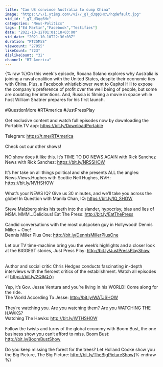 ```yaml
---
title: "Can US convince Australia to dump China"
image: "https:\/\/i.ytimg.com\/vi\/_gT_d3qq6Hc\/hqdefault.jpg"
vid_id: "_gT_d3qq6Hc"
categories: "News-Politics"
tags: ["Ed Martin","Facebook","Testifies"]
date: "2021-10-12T01:01:18+03:00"
vid_date: "2021-10-10T22:30:03Z"
duration: "PT25M5S"
viewcount: "27955"
likeCount: "723"
dislikeCount: "32"
channel: "RT America"
---
```

{% raw %}On this week's episode, Roxana Solano explores why Australia is joining a naval coalition with the United States, despite their economic ties with China. Plus, a Facebook whistleblower went to Capitol Hill to expose the company's preference of profit over the well being of people, but some are doubting her intentions. And, Russia is filming a movie in space while host William Shatner prepares for his first launch. <br /><br />#QuestionMore #RTAmerica #JustPressPlay <br /><br />Get exclusive content and watch full episodes now by downloading the Portable.TV app: <a rel="nofollow" target="blank" href="https://bit.ly/DownloadPortable">https://bit.ly/DownloadPortable</a><br /><br />Telegram: <a rel="nofollow" target="blank" href="https://t.me/RTAmerica">https://t.me/RTAmerica</a><br /><br />Check out our other shows!<br /><br />NO show does it like this. It’s TIME TO DO NEWS AGAIN with Rick Sanchez<br />News with Rick Sanchez:  <a rel="nofollow" target="blank" href="https://bit.ly/NRSSHOW">https://bit.ly/NRSSHOW</a><br /> <br />It’s her take on all things political and she presents ALL the angles: News.Views.Hughes with Scottie Nell Hughes, NVH: <a rel="nofollow" target="blank" href="https://bit.ly/NVHSHOW">https://bit.ly/NVHSHOW</a><br /> <br />What’s your NEWS IQ? Give us 30 minutes, and we’ll take you across the globe! In Question with Manila Chan, IQ:  <a rel="nofollow" target="blank" href="https://bit.ly/IQ_SHOW">https://bit.ly/IQ_SHOW</a><br /> <br />Steve Malzberg sinks his teeth into the slander, hypocrisy, bias and lies of MSM. MMM…Delicious! Eat The Press: <a rel="nofollow" target="blank" href="http://bit.ly/EatThePress">http://bit.ly/EatThePress</a><br /> <br />Candid conversations with the most outspoken guy in Hollywood! Dennis Miller + One!<br />Dennis Miller Plus One: <a rel="nofollow" target="blank" href="http://bit.ly/DennisMillerPlusOne">http://bit.ly/DennisMillerPlusOne</a><br /> <br />Let our TV time-machine bring you the week’s highlights and a closer look at the BIGGEST stories, Just Press Play: <a rel="nofollow" target="blank" href="http://bit.ly/JustPressPlayShow">http://bit.ly/JustPressPlayShow</a><br /> <br /><br />Author and social critic Chris Hedges conducts fascinating in-depth interviews with the fiercest critics of the establishment. Watch all episodes at <a rel="nofollow" target="blank" href="https://bit.ly/2QIkQZg">https://bit.ly/2QIkQZg</a><br /><br />Yep, it’s Gov. Jesse Ventura and you’re living in his WORLD! Come along for the ride.<br />The World According To Jesse: <a rel="nofollow" target="blank" href="http://bit.ly/WATJSHOW">http://bit.ly/WATJSHOW</a><br /> <br />They’re watching you. Are you watching them? Are you WATCHING THE HAWKS?<br />Watching The Hawks: <a rel="nofollow" target="blank" href="http://bit.ly/WTHSHOW">http://bit.ly/WTHSHOW</a><br /> <br />Follow the twists and turns of the global economy with Boom Bust, the one business show you can’t afford to miss. Boom Bust: <a rel="nofollow" target="blank" href="http://bit.ly/BoomBustShow">http://bit.ly/BoomBustShow</a><br /> <br />Do you keep missing the forest for the trees? Let Holland Cooke show you the Big Picture, The Big Picture: <a rel="nofollow" target="blank" href="http://bit.ly/TheBigPictureShow">http://bit.ly/TheBigPictureShow</a>{% endraw %}
